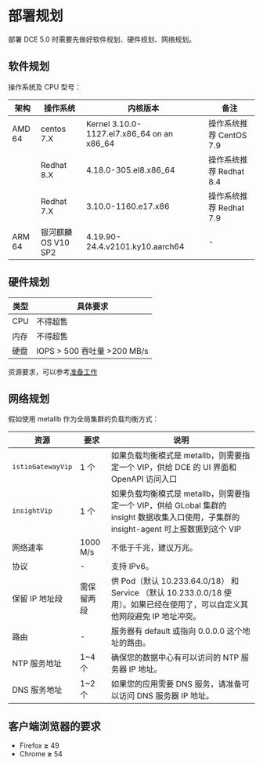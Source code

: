 # 部署规划

部署 DCE 5.0 时需要先做好软件规划、硬件规划、网络规划。

## 软件规划

操作系统及 CPU 型号：

| **架构** | **操作系统**        | **内核版本**                               | 备注                    |
| -------- | ------------------- | ------------------------------------------ | ----------------------- |
| AMD 64   | centos 7.X          | Kernel 3.10.0-1127.el7.x86_64 on an x86_64 | 操作系统推荐 CentOS 7.9 |
|          | Redhat 8.X          | 4.18.0-305.el8.x86_64                      | 操作系统推荐 Redhat 8.4 |
|          | Redhat 7.X          | 3.10.0-1160.e17.x86                        | 操作系统推荐 Redhat 7.9 |
| ARM 64   | 银河麒麟 OS V10 SP2 | 4.19.90-24.4.v2101.ky10.aarch64            | -                       |

## 硬件规划

| **类型** | **具体要求**                |
| -------- | --------------------------- |
| CPU      | 不得超售                    |
| 内存     | 不得超售                    |
| 硬盘     | IOPS > 500 吞吐量 >200 MB/s |

资源要求，可以参考[准备工作](./prepare.md)

## 网络规划

假如使用 metallb 作为全局集群的负载均衡方式：

| **资源**          | **要求**   | **说明**                                                                                                                                 |
| ----------------- | ---------- | ---------------------------------------------------------------------------------------------------------------------------------------- |
| `istioGatewayVip` | 1 个       | 如果负载均衡模式是 metallb，则需要指定一个 VIP，供给 DCE 的 UI 界面和 OpenAPI 访问入口                                                   |
| `insightVip`      | 1 个       | 如果负载均衡模式是 metallb，则需要指定一个 VIP，供给 GLobal 集群的 insight 数据收集入口使用，子集群的 insight-agent 可上报数据到这个 VIP |
| 网络速率          | 1000 M/s   | 不低于千兆，建议万兆。                                                                                                                   |
| 协议              | -          | 支持 IPv6。                                                                                                                              |
| 保留 IP 地址段    | 需保留两段 | 供 Pod（默认 10.233.64.0/18） 和 Service （默认 10.233.0.0/18 使用）。如果已经在使用了，可以自定义其他网段避免 IP 地址冲突。             |
| 路由              | -          | 服务器有 default 或指向 0.0.0.0 这个地址的路由。                                                                                         |
| NTP 服务地址      | 1~4 个     | 确保您的数据中心有可以访问的 NTP 服务器 IP 地址。                                                                                        |
| DNS 服务地址      | 1~2 个     | 如果您的应用需要 DNS 服务，请准备可以访问 DNS 服务器 IP 地址。                                                                           |

## 客户端浏览器的要求

- Firefox **≥** 49
- Chrome **≥** 54

